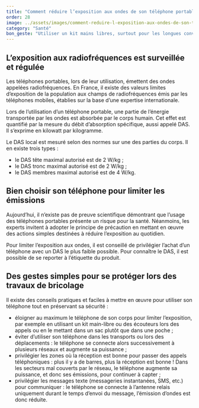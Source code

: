 ```yaml
---
title: "­Comment réduire l’exposition aux ondes de son téléphone portable ?"
order: 28
image: ../assets/images/comment-reduire-l-exposition-aux-ondes-de-son-telephone-portable.jpg
category: "Santé"
bon_geste: "Utiliser un kit mains libres, surtout pour les longues conversations ou effectuées en déplacement."
---
```


## ­­L’exposition aux radiofréquences est surveillée et régulée

Les téléphones portables, lors de leur utilisation, émettent des ondes appelées radiofréquences. En France, il existe des valeurs limites d’exposition de la population aux champs de radiofréquences émis par les téléphones mobiles, établies sur la base d’une expertise internationale.

Lors de l’utilisation d’un téléphone portable, une partie de l’énergie transportée par les ondes est absorbée par le corps humain. Cet effet est quantifié par la mesure du débit d’absorption spécifique, aussi appelé DAS. Il s’exprime en kilowatt par kilogramme.

Le DAS local est mesuré selon des normes sur une des parties du corps. Il en existe trois types :
- le DAS tête maximal autorisé est de 2 W/kg ;
- le DAS tronc maximal autorisé est de 2 W/kg ;
- le DAS membres maximal autorisé est de 4 W/kg.

## ­­­­Bien choisir son téléphone pour limiter les émissions

Aujourd’hui, il n’existe pas de preuve scientifique démontrant que l’usage des téléphones portables présente un risque pour la santé. Néanmoins, les experts invitent à adopter le principe de précaution en mettant en œuvre des actions simples destinées à réduire l’exposition au quotidien.

Pour limiter l’exposition aux ondes, il est conseillé de privilégier l’achat d’un téléphone avec un DAS le plus faible possible. Pour connaître le DAS, il est possible de se reporter à l’étiquette du produit.

## Des gestes simples pour se protéger lors des travaux de bricolage

Il existe des conseils pratiques et faciles à mettre en œuvre pour utiliser son téléphone tout en préservant sa sécurité :
- éloigner au maximum le téléphone de son corps pour limiter l’exposition, par exemple en utilisant un kit main-libre ou des écouteurs lors des appels ou en le mettant dans un sac plutôt que dans une poche ;
- éviter d’utiliser son téléphone dans les transports ou lors des déplacements : le téléphone se connecte alors successivement à plusieurs réseaux et augmente sa puissance ;
- privilégier les zones où la réception est bonne pour passer des appels téléphoniques : plus il y a de barres, plus la réception est bonne ! Dans les secteurs mal couverts par le réseau, le téléphone augmente sa puissance, et donc ses émissions, pour continuer à capter ;
- privilégier les messages texte (messageries instantanées, SMS, etc.) pour communiquer : le téléphone se connecte à l’antenne relais uniquement durant le temps d’envoi du message, l’émission d’ondes est donc réduite.
